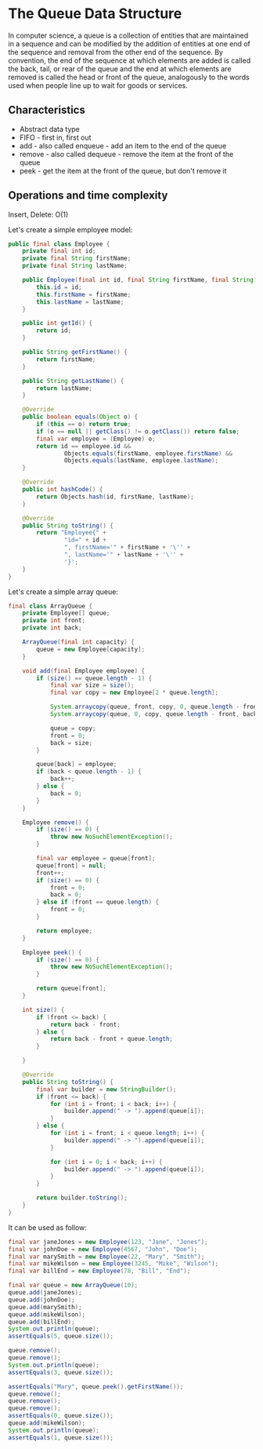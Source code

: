 # The Queue Data Structure

In computer science, a queue is a collection of entities that are maintained in a sequence and can be modified by 
the addition of entities at one end of the sequence and removal from the other end of the sequence. By convention, 
the end of the sequence at which elements are added is called the back, tail, or rear of the queue and the end at 
which elements are removed is called the head or front of the queue, analogously to the words used when people line up 
to wait for goods or services.

## Characteristics

- Abstract data type
- FIFO - first in, first out
- add - also called enqueue - add an item to the end of the queue
- remove - also called dequeue - remove the item at the front of the queue
- peek - get the item at the front of the queue, but don't remove it

## Operations and time complexity

Insert, Delete: O(1)

Let's create a simple employee model:

```java
public final class Employee {
    private final int id;
    private final String firstName;
    private final String lastName;

    public Employee(final int id, final String firstName, final String lastName) {
        this.id = id;
        this.firstName = firstName;
        this.lastName = lastName;
    }

    public int getId() {
        return id;
    }

    public String getFirstName() {
        return firstName;
    }

    public String getLastName() {
        return lastName;
    }

    @Override
    public boolean equals(Object o) {
        if (this == o) return true;
        if (o == null || getClass() != o.getClass()) return false;
        final var employee = (Employee) o;
        return id == employee.id &&
                Objects.equals(firstName, employee.firstName) &&
                Objects.equals(lastName, employee.lastName);
    }

    @Override
    public int hashCode() {
        return Objects.hash(id, firstName, lastName);
    }

    @Override
    public String toString() {
        return "Employee{" +
                "id=" + id +
                ", firstName='" + firstName + '\'' +
                ", lastName='" + lastName + '\'' +
                '}';
    }
}
```

Let's create a simple array queue:

```java
final class ArrayQueue {
    private Employee[] queue;
    private int front;
    private int back;

    ArrayQueue(final int capacity) {
        queue = new Employee[capacity];
    }

    void add(final Employee employee) {
        if (size() == queue.length - 1) {
            final var size = size();
            final var copy = new Employee[2 * queue.length];

            System.arraycopy(queue, front, copy, 0, queue.length - front);
            System.arraycopy(queue, 0, copy, queue.length - front, back);

            queue = copy;
            front = 0;
            back = size;
        }

        queue[back] = employee;
        if (back < queue.length - 1) {
            back++;
        } else {
            back = 0;
        }
    }

    Employee remove() {
        if (size() == 0) {
            throw new NoSuchElementException();
        }

        final var employee = queue[front];
        queue[front] = null;
        front++;
        if (size() == 0) {
            front = 0;
            back = 0;
        } else if (front == queue.length) {
            front = 0;
        }

        return employee;
    }

    Employee peek() {
        if (size() == 0) {
            throw new NoSuchElementException();
        }

        return queue[front];
    }

    int size() {
        if (front <= back) {
            return back - front;
        } else {
            return back - front + queue.length;
        }

    }

    @Override
    public String toString() {
        final var builder = new StringBuilder();
        if (front <= back) {
            for (int i = front; i < back; i++) {
                builder.append(" -> ").append(queue[i]);
            }
        } else {
            for (int i = front; i < queue.length; i++) {
                builder.append(" -> ").append(queue[i]);
            }

            for (int i = 0; i < back; i++) {
                builder.append(" -> ").append(queue[i]);
            }
        }

        return builder.toString();
    }
}
```

It can be used as follow:

```java
final var janeJones = new Employee(123, "Jane", "Jones");
final var johnDoe = new Employee(4567, "John", "Doe");
final var marySmith = new Employee(22, "Mary", "Smith");
final var mikeWilson = new Employee(3245, "Mike", "Wilson");
final var billEnd = new Employee(78, "Bill", "End");

final var queue = new ArrayQueue(10);
queue.add(janeJones);
queue.add(johnDoe);
queue.add(marySmith);
queue.add(mikeWilson);
queue.add(billEnd);
System.out.println(queue);
assertEquals(5, queue.size());

queue.remove();
queue.remove();
System.out.println(queue);
assertEquals(3, queue.size());

assertEquals("Mary", queue.peek().getFirstName());
queue.remove();
queue.remove();
queue.remove();
assertEquals(0, queue.size());
queue.add(mikeWilson);
System.out.println(queue);
assertEquals(1, queue.size());
```